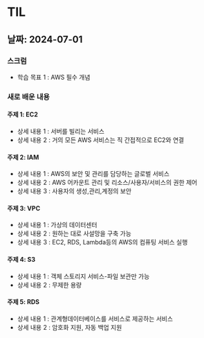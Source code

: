 # TIL

## 날짜: 2024-07-01

### 스크럼
- 학습 목표 1 : AWS 필수 개념

### 새로 배운 내용
#### 주제 1: EC2
- 상세 내용 1 : 서버를 빌리는 서비스
- 상세 내용 2 : 거의 모든 AWS 서비스는 직 간접적으로 EC2와 연결

#### 주제 2: IAM
- 상세 내용 1 : AWS의 보안 및 관리를 담당하는 글로벌 서비스
- 상세 내용 2 : AWS 어카운트 관리 및 리소스/사용자/서비스의 권한 제어
- 상세 내용 3 : 사용자의 생성,관리,계정의 보안

#### 주제 3: VPC
- 상세 내용 1 : 가상의 데이터센터
- 상세 내용 2 : 원하는 대로 사설망을 구축 가능
- 상세 내용 3 : EC2, RDS, Lambda등의 AWS의 컴퓨팅 서비스 실행

#### 주제 4: S3
- 상세 내용 1 : 객체 스토리지 서비스-파일 보관만 가능
- 상세 내용 2 : 무제한 용량

#### 주제 5: RDS
- 상세 내용 1 : 관계형데이터베이스를 서비스로 제공하는 서비스
- 상세 내용 2 : 암호화 지원, 자동 백업 지원

